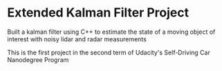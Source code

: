 # Extended Kalman Filter Project

Built a kalman filter using C++ to estimate the state of a moving object of interest with noisy lidar and radar measurements

This is the first project in the second term of Udacity's Self-Driving Car Nanodegree Program
